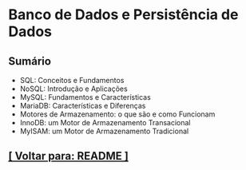 # Banco de Dados e Persistência de Dados

## Sumário

- SQL: Conceitos e Fundamentos
- NoSQL: Introdução e Aplicações
- MySQL: Fundamentos e Características
- MariaDB: Características e Diferenças
- Motores de Armazenamento: o que são e como Funcionam
- InnoDB: um Motor de Armazenamento Transacional
- MyISAM: um Motor de Armazenamento Tradicional

## [[ Voltar para: README ]](../README.md)